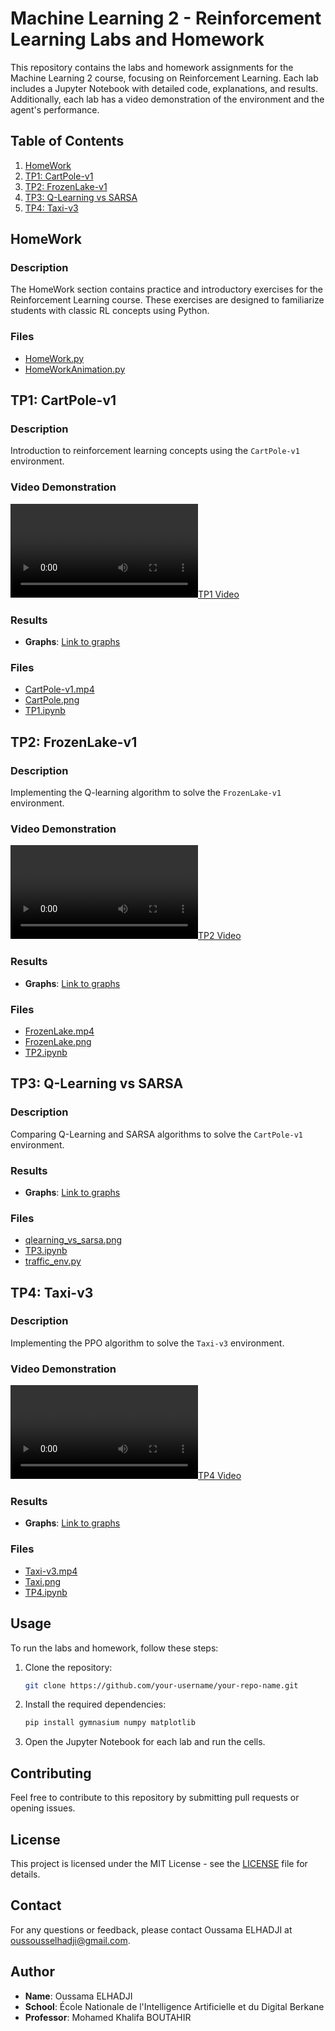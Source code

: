# Machine Learning 2 - Reinforcement Learning Labs and Homework

This repository contains the labs and homework assignments for the Machine Learning 2 course, focusing on Reinforcement Learning. Each lab includes a Jupyter Notebook with detailed code, explanations, and results. Additionally, each lab has a video demonstration of the environment and the agent's performance.

## Table of Contents

1. [HomeWork](#homework)
2. [TP1: CartPole-v1](#tp1)
3. [TP2: FrozenLake-v1](#tp2)
4. [TP3: Q-Learning vs SARSA](#tp3)
5. [TP4: Taxi-v3](#tp4)

## HomeWork

### Description
The HomeWork section contains practice and introductory exercises for the Reinforcement Learning course. These exercises are designed to familiarize students with classic RL concepts using Python.

### Files
- [HomeWork.py](./HomeWork/HomeWork.py)
- [HomeWorkAnimation.py](./HomeWork/HomeWorkAnimation.py)

## TP1: CartPole-v1

### Description
Introduction to reinforcement learning concepts using the `CartPole-v1` environment.

### Video Demonstration
[![TP1 Video](./TP1/CartPole-v1.mp4)](./TP1/CartPole-v1.mp4)

### Results
- **Graphs**: [Link to graphs](./TP1/CartPole.png)

### Files
- [CartPole-v1.mp4](./TP1/CartPole-v1.mp4)
- [CartPole.png](./TP1/CartPole.png)
- [TP1.ipynb](./TP1/TP1.ipynb)

## TP2: FrozenLake-v1

### Description
Implementing the Q-learning algorithm to solve the `FrozenLake-v1` environment.

### Video Demonstration
[![TP2 Video](./TP2/FrozenLake.mp4)](./TP2/FrozenLake.mp4)

### Results
- **Graphs**: [Link to graphs](./TP2/FrozenLake.png)

### Files
- [FrozenLake.mp4](./TP2/FrozenLake.mp4)
- [FrozenLake.png](./TP2/FrozenLake.png)
- [TP2.ipynb](./TP2/TP2.ipynb)

## TP3: Q-Learning vs SARSA

### Description
Comparing Q-Learning and SARSA algorithms to solve the `CartPole-v1` environment.

### Results
- **Graphs**: [Link to graphs](./TP3/qlearning_vs_sarsa.png)

### Files
- [qlearning_vs_sarsa.png](./TP3/qlearning_vs_sarsa.png)
- [TP3.ipynb](./TP3/TP3.ipynb)
- [traffic_env.py](./TP3/traffic_env.py)

## TP4: Taxi-v3

### Description
Implementing the PPO algorithm to solve the `Taxi-v3` environment.

### Video Demonstration
[![TP4 Video](./TP4/Taxi-v3.mp4)](./TP4/Taxi-v3.mp4)

### Results
- **Graphs**: [Link to graphs](./TP4/Taxi.png)

### Files
- [Taxi-v3.mp4](./TP4/Taxi-v3.mp4)
- [Taxi.png](./TP4/Taxi.png)
- [TP4.ipynb](./TP4/TP4.ipynb)

## Usage

To run the labs and homework, follow these steps:

1. Clone the repository:
   ```bash
   git clone https://github.com/your-username/your-repo-name.git
   ```

2. Install the required dependencies:
   ```bash
   pip install gymnasium numpy matplotlib
   ```

3. Open the Jupyter Notebook for each lab and run the cells.

## Contributing

Feel free to contribute to this repository by submitting pull requests or opening issues.

## License

This project is licensed under the MIT License - see the [LICENSE](LICENSE) file for details.

## Contact

For any questions or feedback, please contact Oussama ELHADJI at [oussousselhadji@gmail.com](mailto:oussousselhadji@gmail.com).

## Author

- **Name**: Oussama ELHADJI
- **School**: École Nationale de l'Intelligence Artificielle et du Digital Berkane
- **Professor**: Mohamed Khalifa BOUTAHIR
